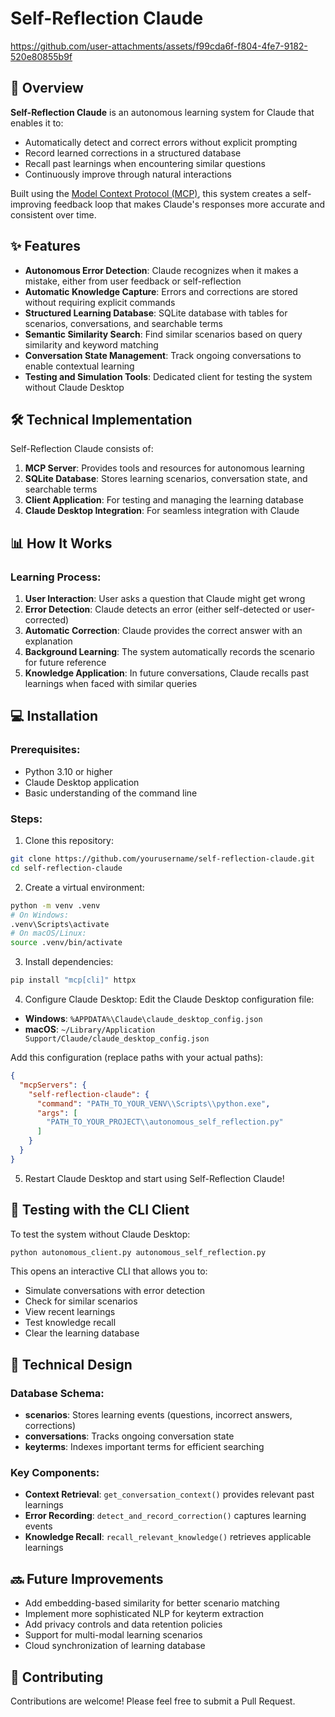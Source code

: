 # Self-Reflection Claude

https://github.com/user-attachments/assets/f99cda6f-f804-4fe7-9182-520e80855b9f

## 🚀 Overview

**Self-Reflection Claude** is an autonomous learning system for Claude that enables it to:
- Automatically detect and correct errors without explicit prompting
- Record learned corrections in a structured database
- Recall past learnings when encountering similar questions
- Continuously improve through natural interactions

Built using the [Model Context Protocol (MCP)](https://www.anthropic.com/news/model-context-protocol), this system creates a self-improving feedback loop that makes Claude's responses more accurate and consistent over time.

## ✨ Features

- **Autonomous Error Detection**: Claude recognizes when it makes a mistake, either from user feedback or self-reflection
- **Automatic Knowledge Capture**: Errors and corrections are stored without requiring explicit commands
- **Structured Learning Database**: SQLite database with tables for scenarios, conversations, and searchable terms
- **Semantic Similarity Search**: Find similar scenarios based on query similarity and keyword matching
- **Conversation State Management**: Track ongoing conversations to enable contextual learning
- **Testing and Simulation Tools**: Dedicated client for testing the system without Claude Desktop

## 🛠️ Technical Implementation

Self-Reflection Claude consists of:

1. **MCP Server**: Provides tools and resources for autonomous learning
2. **SQLite Database**: Stores learning scenarios, conversation state, and searchable terms
3. **Client Application**: For testing and managing the learning database
4. **Claude Desktop Integration**: For seamless integration with Claude

## 📊 How It Works

### Learning Process:

1. **User Interaction**: User asks a question that Claude might get wrong
2. **Error Detection**: Claude detects an error (either self-detected or user-corrected)
3. **Automatic Correction**: Claude provides the correct answer with an explanation
4. **Background Learning**: The system automatically records the scenario for future reference
5. **Knowledge Application**: In future conversations, Claude recalls past learnings when faced with similar queries

## 💻 Installation

### Prerequisites:
- Python 3.10 or higher
- Claude Desktop application
- Basic understanding of the command line

### Steps:

1. Clone this repository:
```bash
git clone https://github.com/yourusername/self-reflection-claude.git
cd self-reflection-claude
```

2. Create a virtual environment:
```bash
python -m venv .venv
# On Windows:
.venv\Scripts\activate
# On macOS/Linux:
source .venv/bin/activate
```

3. Install dependencies:
```bash
pip install "mcp[cli]" httpx
```

4. Configure Claude Desktop:
Edit the Claude Desktop configuration file:
- **Windows**: `%APPDATA%\Claude\claude_desktop_config.json`
- **macOS**: `~/Library/Application Support/Claude/claude_desktop_config.json`

Add this configuration (replace paths with your actual paths):
```json
{
  "mcpServers": {
    "self-reflection-claude": {
      "command": "PATH_TO_YOUR_VENV\\Scripts\\python.exe",
      "args": [
        "PATH_TO_YOUR_PROJECT\\autonomous_self_reflection.py"
      ]
    }
  }
}
```

5. Restart Claude Desktop and start using Self-Reflection Claude!

## 🧪 Testing with the CLI Client

To test the system without Claude Desktop:

```bash
python autonomous_client.py autonomous_self_reflection.py
```

This opens an interactive CLI that allows you to:
- Simulate conversations with error detection
- Check for similar scenarios
- View recent learnings
- Test knowledge recall
- Clear the learning database

## 🧠 Technical Design

### Database Schema:

- **scenarios**: Stores learning events (questions, incorrect answers, corrections)
- **conversations**: Tracks ongoing conversation state
- **keyterms**: Indexes important terms for efficient searching

### Key Components:

- **Context Retrieval**: `get_conversation_context()` provides relevant past learnings
- **Error Recording**: `detect_and_record_correction()` captures learning events
- **Knowledge Recall**: `recall_relevant_knowledge()` retrieves applicable learnings

## 🔜 Future Improvements

- Add embedding-based similarity for better scenario matching
- Implement more sophisticated NLP for keyterm extraction
- Add privacy controls and data retention policies
- Support for multi-modal learning scenarios
- Cloud synchronization of learning database

## 🤝 Contributing

Contributions are welcome! Please feel free to submit a Pull Request.
